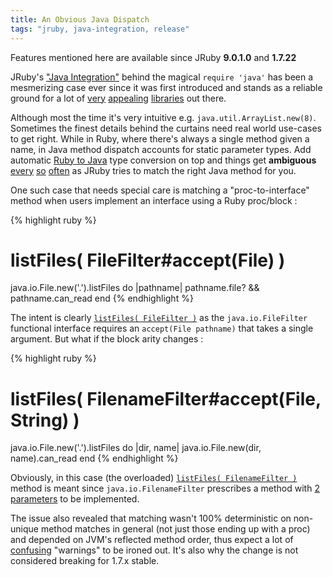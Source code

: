 ```yaml
---
title: An Obvious Java Dispatch
tags: "jruby, java-integration, release"
---
```


<div class="message">
  Features mentioned here are available since JRuby <b>9.0.1.0</b> and <b>1.7.22<!--<sup>*</sup>--></b>
</div>

JRuby's ["Java Integration"][1] behind the magical `require 'java'` has been a mesmerizing
case ever since it was first introduced and stands as a reliable ground for a lot of
[very][2] [appealing][3] [libraries][4] out there.

Although most the time it's very intuitive e.g. `java.util.ArrayList.new(8)`.
Sometimes the finest details behind the curtains need real world use-cases to get right.
While in Ruby, where there's always a single method given a name, in Java method dispatch
accounts for static parameter types.
Add automatic [Ruby to Java][5] type conversion on top and things get
**ambiguous** [every][6] [so][7] [often][8] as JRuby tries to match the right Java method for you.

One such case that needs special care is matching a "proc-to-interface" method when
users implement an interface using a Ruby proc/block :

{% highlight ruby %}
# listFiles( FileFilter#accept(File) )
java.io.File.new('.').listFiles do |pathname|
  pathname.file? && pathname.can_read
end
{% endhighlight %}

The intent is clearly [`listFiles( FileFilter )`][9] as the `java.io.FileFilter`
functional interface requires an `accept(File pathname)` that takes a single argument.
But what if the block arity changes :

{% highlight ruby %}
# listFiles( FilenameFilter#accept(File, String) )
java.io.File.new('.').listFiles do |dir, name|
  java.io.File.new(dir, name).can_read
end
{% endhighlight %}

Obviously, in this case (the overloaded) [`listFiles( FilenameFilter )`][10]
method is meant since `java.io.FilenameFilter` prescribes a method with [2 parameters][11]
to be implemented.

The issue also revealed that matching wasn't 100% deterministic on non-unique method
matches in general (not just those ending up with a proc) and depended on JVM's reflected
method order, thus expect a lot of [confusing][8] "warnings" to be ironed out.
It's also why the change is not considered breaking for 1.7.x stable.

[1]: https://github.com/jruby/jruby/wiki/CallingJavaFromJRuby
[2]: https://www.elastic.co/products/logstash
[3]: http://shoesrb.com/
[4]: https://github.com/jruby/jrubyfx
[5]: https://github.com/jruby/jruby/wiki/CallingJavaFromJRuby#conversion-of-types
<!-- ambiguous -->
[6]: https://github.com/jruby/jruby/issues/2595
[7]: https://github.com/jruby/jruby/issues/3263

[9]: http://docs.oracle.com/javase/7/docs/api/java/io/File.html#listFiles%28java.io.FileFilter%29
[10]: http://docs.oracle.com/javase/7/docs/api/java/io/File.html#listFiles%28java.io.FilenameFilter%29
[11]: http://docs.oracle.com/javase/7/docs/api/java/io/FilenameFilter.html

[8]: https://github.com/jruby/jruby/issues/2865

